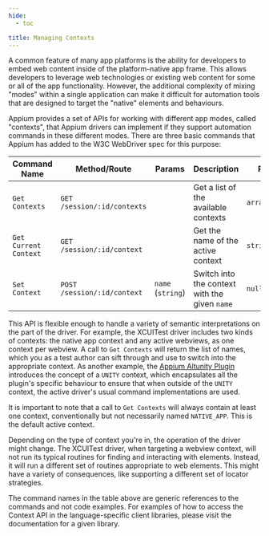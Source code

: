 ```yaml
---
hide:
  - toc

title: Managing Contexts
---
```


A common feature of many app platforms is the ability for developers to embed web content inside of
the platform-native app frame. This allows developers to leverage web technologies or existing web
content for some or all of the app functionality. However, the additional complexity of mixing
"modes" within a single application can make it difficult for automation tools that are designed to
target the "native" elements and behaviours.

Appium provides a set of APIs for working with different app modes, called "contexts", that Appium
drivers can implement if they support automation commands in these different modes. There are three
basic commands that Appium has added to the W3C WebDriver spec for this purpose:

| Command Name          | Method/Route                | Params            | Description                                   | Returns         |
|-----------------------|-----------------------------|-------------------|-----------------------------------------------|-----------------|
| `Get Contexts`        | `GET /session/:id/contexts` |                   | Get a list of the available contexts          | `array<string>` |
| `Get Current Context` | `GET /session/:id/context`  |                   | Get the name of the active context            | `string`        |
| `Set Context`         | `POST /session/:id/context` | `name` (`string`) | Switch into the context with the given `name` | `null`          |

This API is flexible enough to handle a variety of semantic interpretations on the part of the
driver. For example, the XCUITest driver includes two kinds of contexts: the native app context and
any active webviews, as one context per webview. A call to `Get Contexts` will return the list of
names, which you as a test author can sift through and use to switch into the appropriate context.
As another example, the [Appium Altunity
Plugin](https://github.com/headspinio/appium-altunity-plugin) introduces the concept of a `UNITY`
context, which encapsulates all the plugin's specific behaviour to ensure that when outside of the
`UNITY` context, the active driver's usual command implementations are used.

It is important to note that a call to `Get Contexts` will always contain at least one context,
conventionally but not necessarily named `NATIVE_APP`. This is the default active context.

Depending on the type of context you're in, the operation of the driver might change. The XCUITest
driver, when targeting a webview context, will not run its typical routines for finding and
interacting with elements. Instead, it will run a different set of routines appropriate to web
elements. This might have a variety of consequences, like supporting a different set of locator
strategies.

The command names in the table above are generic references to the commands and not code examples.
For examples of how to access the Context API in the language-specific client libraries, please
visit the documentation for a given library.
